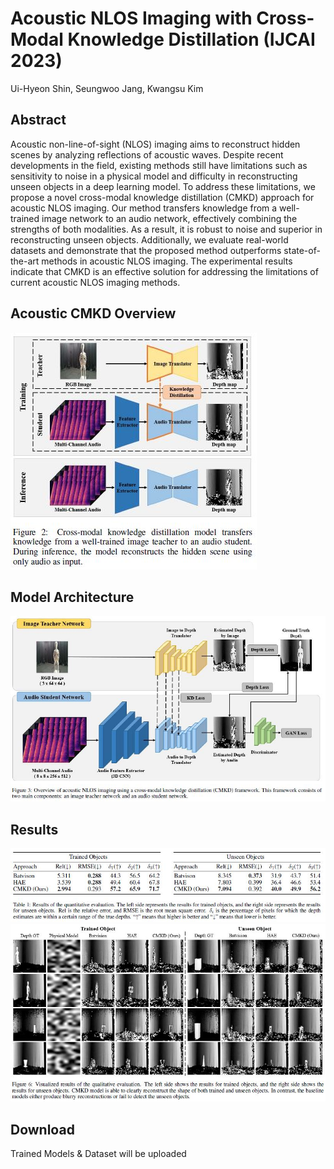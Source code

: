 # Acoustic NLOS Imaging with Cross-Modal Knowledge Distillation (IJCAI 2023)
Ui-Hyeon Shin, Seungwoo Jang, Kwangsu Kim

Abstract
-
Acoustic non-line-of-sight (NLOS) imaging aims to reconstruct hidden scenes by analyzing reflections of acoustic waves. Despite recent developments in the field, existing methods still have limitations such as sensitivity to noise in a physical model and difficulty in reconstructing unseen objects in a deep learning model. To address these limitations, we propose a novel cross-modal knowledge distillation (CMKD) approach for acoustic NLOS imaging. Our method transfers knowledge from a well-trained image network to an audio network, effectively combining the strengths of both modalities. As a result, it is robust to noise and superior in reconstructing unseen objects. Additionally, we evaluate real-world datasets and demonstrate that the proposed method outperforms state-of-the-art methods in acoustic NLOS imaging. The experimental results indicate that CMKD is an effective solution for addressing the limitations of current acoustic NLOS imaging methods. 


Acoustic CMKD Overview
-
![](https://github.com/shineh96/Acoustic-NLOS-CMKD/blob/main/images/CMKD_Overview.JPG)


Model Architecture
-
![](https://github.com/shineh96/Acoustic-NLOS-CMKD/blob/main/images/Model_Architecture.JPG)


Results
-
![](https://github.com/shineh96/Acoustic-NLOS-CMKD/blob/main/images/Quantitative_Evaluation_Result.JPG)
![](https://github.com/shineh96/Acoustic-NLOS-CMKD/blob/main/images/Qualitative_Evaluation_Result.JPG)


Download
-
Trained Models & Dataset will be uploaded
